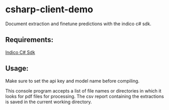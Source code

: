 # csharp-client-demo
Document extraction and finetune predictions with the indico c# sdk.

## Requirements:
[Indico C# Sdk](https://www.nuget.org/packages/indicoio-csharp/)

## Usage:
Make sure to set the api key and model name before compiling.

This console program accepts a list of file names or directories in which it looks for pdf files for processing. The csv report containing the extractions is saved in the current working directory.

